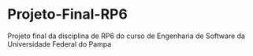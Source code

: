 # Projeto-Final-RP6
Projeto final da disciplina de RP6 do curso de Engenharia de Software da Universidade Federal do Pampa
